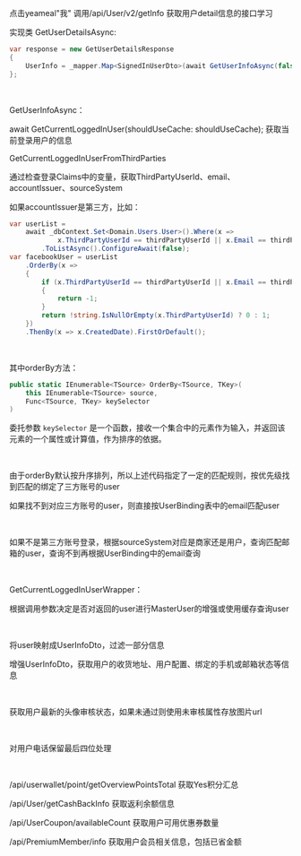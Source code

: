 点击yeameal"我" 调用/api/User/v2/getInfo 获取用户detail信息的接口学习

实现类 GetUserDetailsAsync:

```csharp
var response = new GetUserDetailsResponse
{
    UserInfo = _mapper.Map<SignedInUserDto>(await GetUserInfoAsync(false).ConfigureAwait(false))
};
```

<br>

GetUserInfoAsync：

await GetCurrentLoggedInUser(shouldUseCache: shouldUseCache); 获取当前登录用户的信息

GetCurrentLoggedInUserFromThirdParties 

通过检查登录Claims中的变量，获取ThirdPartyUserId、email、accountIssuer、sourceSystem

如果accountIssuer是第三方，比如：

```c#
var userList =
    await _dbContext.Set<Domain.Users.User>().Where(x =>
            x.ThirdPartyUserId == thirdPartyUserId || x.Email == thirdPartyUserId || x.Email == email)
        .ToListAsync().ConfigureAwait(false);
var facebookUser = userList
    .OrderBy(x =>
    {
        if (x.ThirdPartyUserId == thirdPartyUserId || x.Email == thirdPartyUserId)
        {
            return -1;
        }
        return !string.IsNullOrEmpty(x.ThirdPartyUserId) ? 0 : 1;
    })
    .ThenBy(x => x.CreatedDate).FirstOrDefault();
```

<br>

其中orderBy方法：

```c#
public static IEnumerable<TSource> OrderBy<TSource, TKey>(
    this IEnumerable<TSource> source,
    Func<TSource, TKey> keySelector
)
```

委托参数 `keySelector` 是一个函数，接收一个集合中的元素作为输入，并返回该元素的一个属性或计算值，作为排序的依据。

<br>

由于orderBy默认按升序排列，所以上述代码指定了一定的匹配规则，按优先级找到匹配的绑定了三方账号的user

如果找不到对应三方账号的user，则直接按UserBinding表中的email匹配user

<br>

如果不是第三方账号登录，根据sourceSystem对应是商家还是用户，查询匹配邮箱的user，查询不到再根据UserBinding中的email查询

<br>

GetCurrentLoggedInUserWrapper：

根据调用参数决定是否对返回的user进行MasterUser的增强或使用缓存查询user

<br>

将user映射成UserInfoDto，过滤一部分信息

增强UserInfoDto，获取用户的收货地址、用户配置、绑定的手机或邮箱状态等信息

<br>

获取用户最新的头像审核状态，如果未通过则使用未审核属性存放图片url

<br>

对用户电话保留最后四位处理

<br>

/api/userwallet/point/getOverviewPointsTotal 获取Yes积分汇总

/api/User/getCashBackInfo 获取返利余额信息

/api/UserCoupon/availableCount 获取用户可用优惠券数量

/api/PremiumMember/info 获取用户会员相关信息，包括已省金额